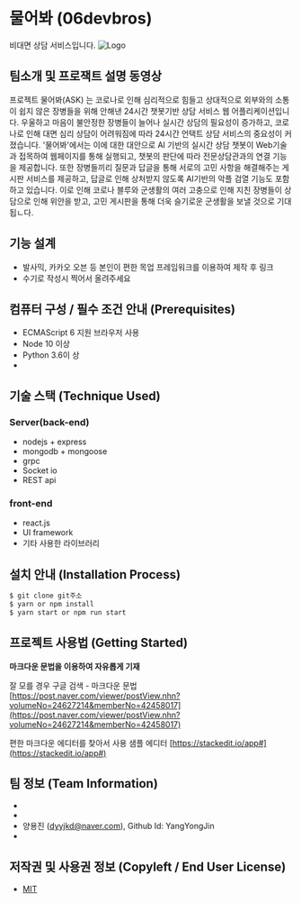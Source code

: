 # 물어봐 (06devbros)
비대면 상담 서비스입니다.
![Logo](https://logosbynick.com/wp-content/uploads/2018/03/final-logo-example.png)

## 팀소개 및 프로잭트 설명 동영상
프로젝트 물어봐(ASK) 는 코로나로 인해 심리적으로 힘들고 상대적으로 외부와의 소통이 쉽지 않은 장병들을 위해 안해낸 24시간 챗봇기반 상담 서비스 웹 어플리케이션입니다. 우울하고 마음이 불안정한 장병들이 늘어나 실시간 상담의 필요성이 증가하고, 코로나로 인해 대면 심리 상담이 어려워짐에 따라 24시간 언택트 상담 서비스의 중요성이 커졌습니다. '물어봐'에서는 이에 대한 대안으로 AI 기반의 실시간 상담 챗봇이 Web기술과 접목하여 웹페이지를 통해 실행되고, 챗봇의 판단에 따라 전문상담관과의 연결 기능을 제공합니다. 또한 장병들끼리 질문과 답글을 통해 서로의 고민 사항을 해결해주는 게시판 서비스를 제공하고, 답글로 인해 상처받지 않도록 AI기반의 악플 검열 기능도 포함하고 있습니다. 이로 인해 코로나 블루와 군생활의 여러 고충으로 인해 지친 장병들이 상담으로 인해 위안을 받고, 고민 게시판을 통해 더욱 슬기로운 군생활을 보낼 것으로 기대됩ㄴ다.
## 기능 설계
 - 발사믹, 카카오 오븐 등 본인이 편한 목업 프레임워크를 이용하여 제작 후 링크 
 - 수기로 작성시 찍어서 올려주세요

## 컴퓨터 구성 / 필수 조건 안내 (Prerequisites)
* ECMAScript 6 지원 브라우저 사용
* Node 10 이상
* Python 3.6이 상
* 

## 기술 스택 (Technique Used)
### Server(back-end)
 - nodejs + express
 - mongodb + mongoose
 - grpc
 - Socket io
 - REST api
 
### front-end
 -  react.js
 -  UI framework
 - 기타 사용한 라이브러리

## 설치 안내 (Installation Process)
```bash
$ git clone git주소
$ yarn or npm install
$ yarn start or npm run start
```

## 프로젝트 사용법 (Getting Started)
**마크다운 문법을 이용하여 자유롭게 기재**

잘 모를 경우
구글 검색 - 마크다운 문법
[https://post.naver.com/viewer/postView.nhn?volumeNo=24627214&memberNo=42458017](https://post.naver.com/viewer/postView.nhn?volumeNo=24627214&memberNo=42458017)

 편한 마크다운 에디터를 찾아서 사용
 샘플 에디터 [https://stackedit.io/app#](https://stackedit.io/app#)
 
## 팀 정보 (Team Information)
-
-
- 양용진 (dyyjkd@naver.com), Github Id: YangYongJin
- 

## 저작권 및 사용권 정보 (Copyleft / End User License)
 * [MIT](https://github.com/osam2020-WEB/Sample-ProjectName-TeamName/blob/master/license.md)
